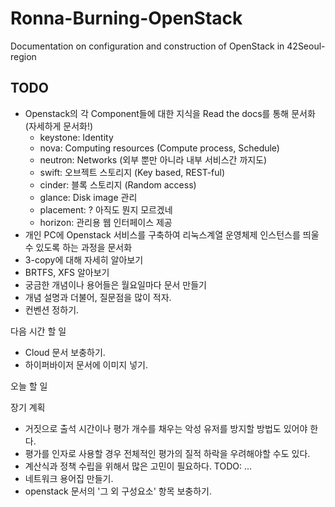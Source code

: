 # Ronna-Burning-OpenStack
Documentation on configuration and construction of OpenStack in 42Seoul-region

TODO
----
- Openstack의 각 Component들에 대한 지식을 Read the docs를 통해 문서화 (자세하게 문서화!)
	- keystone: Identity
	- nova: Computing resources (Compute process, Schedule)
	- neutron: Networks (외부 뿐만 아니라 내부 서비스간 까지도)
	- swift: 오브젝트 스토리지 (Key based, REST-ful)
	- cinder: 블록 스토리지 (Random access)
	- glance: Disk image 관리
	- placement: ? 아직도 뭔지 모르겠네
	- horizon: 관리용 웹 인터페이스 제공
- 개인 PC에 Openstack 서비스를 구축하여 리눅스계열 운영체제 인스턴스를 띄울수 있도록 하는 과정을 문서화
- 3-copy에 대해 자세히 알아보기
- BRTFS, XFS 알아보기
- 궁금한 개념이나 용어들은 월요일마다 문서 만들기
- 개념 설명과 더불어, 질문점을 많이 적자.
- 컨벤션 정하기.

다음 시간 할 일
- Cloud 문서 보충하기.
- 하이퍼바이저 문서에 이미지 넣기.

오늘 할 일

장기 계획
- 거짓으로 출석 시간이나 평가 개수를 채우는 악성 유저를 방지할 방법도 있어야 한다.
- 평가를 인자로 사용할 경우 전체적인 평가의 질적 하락을 우려해야할 수도 있다.
- 계산식과 정책 수립을 위해서 많은 고민이 필요하다. TODO: ...
- 네트워크 용어집 만들기.
- openstack 문서의 '그 외 구성요소' 항목 보충하기.